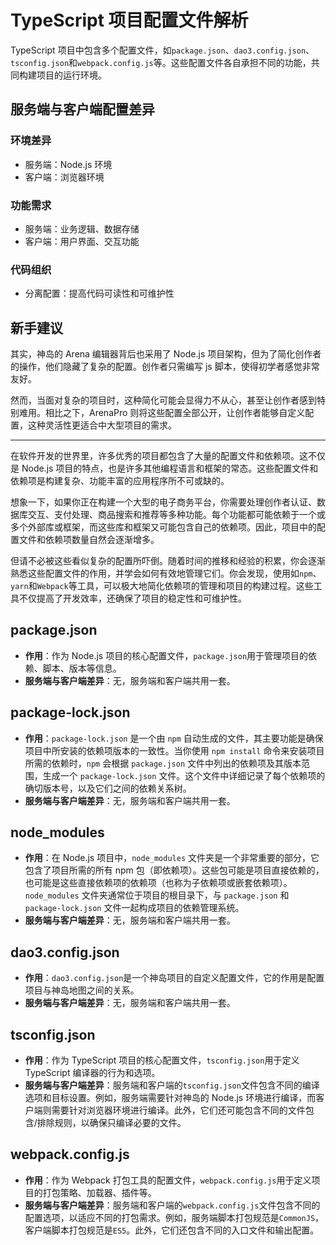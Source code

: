 # TypeScript 项目配置文件解析

TypeScript 项目中包含多个配置文件，如`package.json`、`dao3.config.json`、`tsconfig.json`和`webpack.config.js`等。这些配置文件各自承担不同的功能，共同构建项目的运行环境。

## 服务端与客户端配置差异

### 环境差异

- 服务端：Node.js 环境
- 客户端：浏览器环境

### 功能需求

- 服务端：业务逻辑、数据存储
- 客户端：用户界面、交互功能

### 代码组织

- 分离配置：提高代码可读性和可维护性

## 新手建议

其实，神岛的 Arena 编辑器背后也采用了 Node.js 项目架构，但为了简化创作者的操作，他们隐藏了复杂的配置。创作者只需编写 js 脚本，使得初学者感觉非常友好。

然而，当面对复杂的项目时，这种简化可能会显得力不从心，甚至让创作者感到特别难用。相比之下，ArenaPro 则将这些配置全部公开，让创作者能够自定义配置，这种灵活性更适合中大型项目的需求。

---

在软件开发的世界里，许多优秀的项目都包含了大量的配置文件和依赖项。这不仅是 Node.js 项目的特点，也是许多其他编程语言和框架的常态。这些配置文件和依赖项是构建复杂、功能丰富的应用程序所不可或缺的。

想象一下，如果你正在构建一个大型的电子商务平台，你需要处理创作者认证、数据库交互、支付处理、商品搜索和推荐等多种功能。每个功能都可能依赖于一个或多个外部库或框架，而这些库和框架又可能包含自己的依赖项。因此，项目中的配置文件和依赖项数量自然会逐渐增多。

但请不必被这些看似复杂的配置所吓倒。随着时间的推移和经验的积累，你会逐渐熟悉这些配置文件的作用，并学会如何有效地管理它们。你会发现，使用如`npm`、`yarn`和`Webpack`等工具，可以极大地简化依赖项的管理和项目的构建过程。这些工具不仅提高了开发效率，还确保了项目的稳定性和可维护性。

## package.json

- **作用**：作为 Node.js 项目的核心配置文件，`package.json`用于管理项目的依赖、脚本、版本等信息。
- **服务端与客户端差异**：无，服务端和客户端共用一套。

## package-lock.json

- **作用**：`package-lock.json` 是一个由 `npm` 自动生成的文件，其主要功能是确保项目中所安装的依赖项版本的一致性。当你使用 `npm install` 命令来安装项目所需的依赖时，`npm` 会根据 `package.json` 文件中列出的依赖项及其版本范围，生成一个 `package-lock.json` 文件。这个文件中详细记录了每个依赖项的确切版本号，以及它们之间的依赖关系树。
- **服务端与客户端差异**：无，服务端和客户端共用一套。

## node_modules

- **作用**：在 Node.js 项目中，`node_modules` 文件夹是一个非常重要的部分，它包含了项目所需的所有 npm 包（即依赖项）。这些包可能是项目直接依赖的，也可能是这些直接依赖项的依赖项（也称为子依赖项或嵌套依赖项）。`node_modules` 文件夹通常位于项目的根目录下，与 `package.json` 和 `package-lock.json` 文件一起构成项目的依赖管理系统。
- **服务端与客户端差异**：无，服务端和客户端共用一套。

## dao3.config.json

- **作用**：`dao3.config.json`是一个神岛项目的自定义配置文件，它的作用是配置项目与神岛地图之间的关系。
- **服务端与客户端差异**：无，服务端和客户端共用一套。

## tsconfig.json

- **作用**：作为 TypeScript 项目的核心配置文件，`tsconfig.json`用于定义 TypeScript 编译器的行为和选项。
- **服务端与客户端差异**：服务端和客户端的`tsconfig.json`文件包含不同的编译选项和目标设置。例如，服务端需要针对神岛的 Node.js 环境进行编译，而客户端则需要针对浏览器环境进行编译。此外，它们还可能包含不同的文件包含/排除规则，以确保只编译必要的文件。

## webpack.config.js

- **作用**：作为 Webpack 打包工具的配置文件，`webpack.config.js`用于定义项目的打包策略、加载器、插件等。
- **服务端与客户端差异**：服务端和客户端的`webpack.config.js`文件包含不同的配置选项，以适应不同的打包需求。例如，服务端脚本打包规范是`CommonJS`，客户端脚本打包规范是`ES5`。此外，它们还包含不同的入口文件和输出配置。
